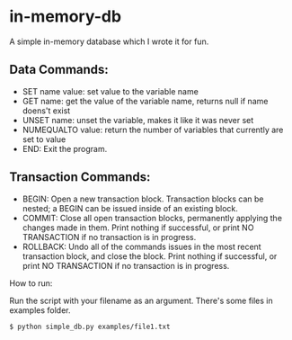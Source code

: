 # in-memory-db

A simple in-memory database which I wrote it for fun.

## Data Commands:
 - SET name value: set value to the variable name
 - GET name: get the value of the variable name, returns null if name doens't exist
 - UNSET name: unset the variable, makes it like it was never set
 - NUMEQUALTO value: return the number of variables that currently are set to value
 - END: Exit the program.

## Transaction Commands:
 - BEGIN: Open a new transaction block. Transaction blocks can be nested; a BEGIN can be issued inside of an existing block.
 - COMMIT: Close all open transaction blocks, permanently applying the changes made in them. Print nothing if successful, or print NO TRANSACTION if no transaction is in progress.
 - ROLLBACK: Undo all of the commands issues in the most recent transaction block, and close the block. Print nothing if successful, or print NO TRANSACTION if no transaction is in progress.
 
How to run:

 Run the script with your filename as an argument. There's some files in examples folder. 

```bash
$ python simple_db.py examples/file1.txt
```

